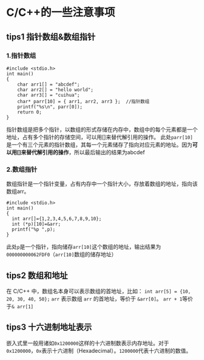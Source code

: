 # C/C++的一些注意事项
## tips1 指针数组&数组指针
### 1.指针数组
    #include <stdio.h>
    int main()
    {
        char arr1[] = "abcdef";
        char arr2[] = "hello world";
        char arr3[] = "cuihua";
        char* parr[10] = { arr1, arr2, arr3 };  //指针数组
        printf("%s\n", parr[0]);
        return 0;
    }
 指针数组是把多个指针，以数组的形式存储在内存中，数组中的每个元素都是一个地址，占有多个指针的存储空间，可以用[]来替代解引用的操作。
此处`parr[10]`是一个有三个元素的指针数组，其每一个元素储存了指向对应元素的地址。因为**可以用[]来替代解引用的操作**，所以最后输出的结果为abcdef
### 2.数组指针
数组指针是一个指针变量，占有内存中一个指针大小，存放着数组的地址，指向该数组arr。

    #include <stdio.h>
    int main()
    {
      int arr[]={1,2,3,4,5,6,7,8,9,10};
      int (*p)[10]=&arr;
      printf("%p ",p);
    }
此处`p`是一个指针，指向储存`arr[10]`这个数组的地址，输出结果为`000000000062FDF0`（`arr[10]`数组的储存地址）
## tips2 数组和地址
在 C/C++ 中，数组名本身可以表示数组的首地址，比如：
`int arr[5] = {10, 20, 30, 40, 50};`
`arr` 表示数组 `arr` 的首地址，等价于 `&arr[0]`。
`arr + 1`等价于`& arr[1]`

## tips3 十六进制地址表示
嵌入式里一般用诸如`0x1200000`这样的十六进制数表示内存地址。对于`0x1200000`，`0x`表示十六进制（Hexadecimal）。`1200000`代表十六进制的数值。
